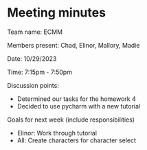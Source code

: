 # Meeting minutes

Team name: ECMM

Members present: Chad, Elinor, Mallory, Madie

Date: 10/29/2023

Time: 7:15pm - 7:50pm

Discussion points: 

* Determined our tasks for the homework 4
* Decided to use pycharm with a new tutorial


Goals for next week (include responsibilities)

* Elinor: Work through tutorial
* All: Create characters for character select

